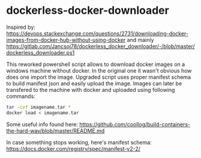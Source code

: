 # dockerless-docker-downloader

Inspired by:
https://devops.stackexchange.com/questions/2731/downloading-docker-images-from-docker-hub-without-using-docker
and mainly 
https://gitlab.com/Jancsoj78/dockerless_docker_downloader/-/blob/master/dockerless_downloader.ps1

This reworked powershell script allows to download docker images on a windows machine without docker.
In the original one it wasn't obvious how does one import the image. 
Upgraded script uses proper manifest schema to build manifest json and easily upload the image.
Images can later be transfered to the machine with docker and uploaded using following commands:

```bash
tar -cvf imagename.tar *
docker load < imagename.tar
```

Some useful info found here:
https://github.com/coollog/build-containers-the-hard-way/blob/master/README.md

In case something stops working, here's manifest schema: 
https://docs.docker.com/registry/spec/manifest-v2-2/